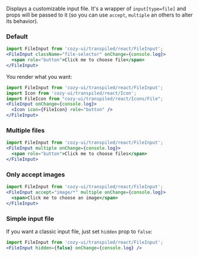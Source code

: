 Displays a customizable input file. It's a wrapper of `input[type=file]` and
props will be passed to it (so you can use `accept`, `multiple` an
others to alter its behavior).

### Default

```jsx
import FileInput from 'cozy-ui/transpiled/react/FileInput';
<FileInput className="file-selector" onChange={console.log}>
  <span role="button">Click me to choose file</span>
</FileInput>
```

You render what you want:

```jsx
import FileInput from 'cozy-ui/transpiled/react/FileInput';
import Icon from 'cozy-ui/transpiled/react/Icon';
import FileIcon from "cozy-ui/transpiled/react/Icons/File";
<FileInput onChange={console.log}>
  <Icon icon={FileIcon} role="button" />
</FileInput>
```

### Multiple files

```jsx
import FileInput from 'cozy-ui/transpiled/react/FileInput';
<FileInput multiple onChange={console.log}>
  <span role="button">Click me to choose files</span>
</FileInput>
```

### Only accept images

```jsx
import FileInput from 'cozy-ui/transpiled/react/FileInput';
<FileInput accept="image/*" multiple onChange={console.log}>
  <span>Click me to choose an image</span>
</FileInput>
```

### Simple input file

If you want a classic input file, just set `hidden` prop to `false`:

```jsx
import FileInput from 'cozy-ui/transpiled/react/FileInput';
<FileInput hidden={false} onChange={console.log} />
```

